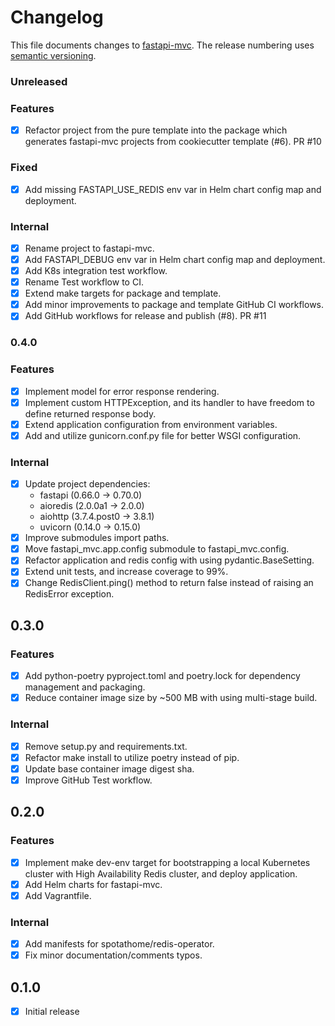 # Changelog

This file documents changes to [fastapi-mvc](https://github.com/rszamszur/fastapi-mvc). The release numbering uses [semantic versioning](http://semver.org).

### Unreleased

### Features

- [x] Refactor project from the pure template into the package which generates fastapi-mvc projects from cookiecutter template (#6). PR #10

### Fixed

- [x] Add missing FASTAPI_USE_REDIS env var in Helm chart config map and deployment.

### Internal

- [x] Rename project to fastapi-mvc.
- [x] Add FASTAPI_DEBUG env var in Helm chart config map and deployment.
- [x] Add K8s integration test workflow.
- [x] Rename Test workflow to CI.
- [x] Extend make targets for package and template.
- [x] Add minor improvements to package and template GitHub CI workflows.
- [x] Add GitHub workflows for release and publish (#8). PR #11

### 0.4.0

### Features

- [x] Implement model for error response rendering.
- [x] Implement custom HTTPException, and its handler to have freedom to define returned response body.
- [x] Extend application configuration from environment variables.
- [x] Add and utilize gunicorn.conf.py file for better WSGI configuration.

### Internal

- [x] Update project dependencies:
  * fastapi (0.66.0 -> 0.70.0)
  * aioredis (2.0.0a1 -> 2.0.0)
  * aiohttp (3.7.4.post0 -> 3.8.1)
  * uvicorn (0.14.0 -> 0.15.0)
- [x] Improve submodules import paths.
- [x] Move fastapi_mvc.app.config submodule to fastapi_mvc.config.
- [x] Refactor application and redis config with using pydantic.BaseSetting.
- [x] Extend unit tests, and increase coverage to 99%.
- [x] Change RedisClient.ping() method to return false instead of raising an RedisError exception.

## 0.3.0

### Features

- [x] Add python-poetry pyproject.toml and poetry.lock for dependency management and packaging.
- [x] Reduce container image size by ~500 MB with using multi-stage build.

### Internal

- [x] Remove setup.py and requirements.txt.
- [x] Refactor make install to utilize poetry instead of pip.
- [x] Update base container image digest sha.
- [x] Improve GitHub Test workflow.

## 0.2.0

### Features

- [x] Implement make dev-env target for bootstrapping a local Kubernetes cluster with High Availability Redis cluster, and deploy application.
- [x] Add Helm charts for fastapi-mvc.
- [x] Add Vagrantfile.

### Internal

- [x] Add manifests for spotathome/redis-operator.
- [x] Fix minor documentation/comments typos.

## 0.1.0

- [X] Initial release
